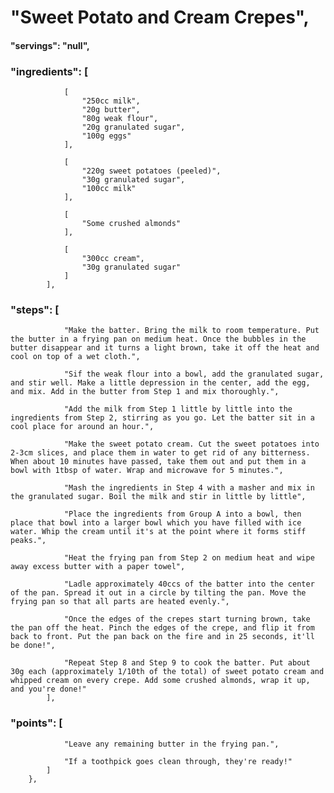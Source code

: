 # "Sweet Potato and Cream Crepes",
#### "servings": "null",
### "ingredients": [
                [
                    "250cc milk",
                    "20g butter",
                    "80g weak flour",
                    "20g granulated sugar",
                    "100g eggs"
                ],

                [
                    "220g sweet potatoes (peeled)",
                    "30g granulated sugar",
                    "100cc milk"
                ],

                [
                    "Some crushed almonds"
                ],

                [
                    "300cc cream",
                    "30g granulated sugar"
                ]
            ],
        
### "steps": [
                "Make the batter. Bring the milk to room temperature. Put the butter in a frying pan on medium heat. Once the bubbles in the butter disappear and it turns a light brown, take it off the heat and cool on top of a wet cloth.",

                "Sif the weak flour into a bowl, add the granulated sugar, and stir well. Make a little depression in the center, add the egg, and mix. Add in the butter from Step 1 and mix thoroughly.",

                "Add the milk from Step 1 little by little into the ingredients from Step 2, stirring as you go. Let the batter sit in a cool place for around an hour.",

                "Make the sweet potato cream. Cut the sweet potatoes into 2-3cm slices, and place them in water to get rid of any bitterness. When about 10 minutes have passed, take them out and put them in a bowl with 1tbsp of water. Wrap and microwave for 5 minutes.",

                "Mash the ingredients in Step 4 with a masher and mix in the granulated sugar. Boil the milk and stir in little by little",

                "Place the ingredients from Group A into a bowl, then place that bowl into a larger bowl which you have filled with ice water. Whip the cream until it's at the point where it forms stiff peaks.",

                "Heat the frying pan from Step 2 on medium heat and wipe away excess butter with a paper towel",

                "Ladle approximately 40ccs of the batter into the center of the pan. Spread it out in a circle by tilting the pan. Move the frying pan so that all parts are heated evenly.",

                "Once the edges of the crepes start turning brown, take the pan off the heat. Pinch the edges of the crepe, and flip it from back to front. Put the pan back on the fire and in 25 seconds, it'll be done!",

                "Repeat Step 8 and Step 9 to cook the batter. Put about 30g each (approximately 1/10th of the total) of sweet potato cream and whipped cream on every crepe. Add some crushed almonds, wrap it up, and you're done!"
            ],

           
### "points": [
                "Leave any remaining butter in the frying pan.",

                "If a toothpick goes clean through, they're ready!"
            ]
        },